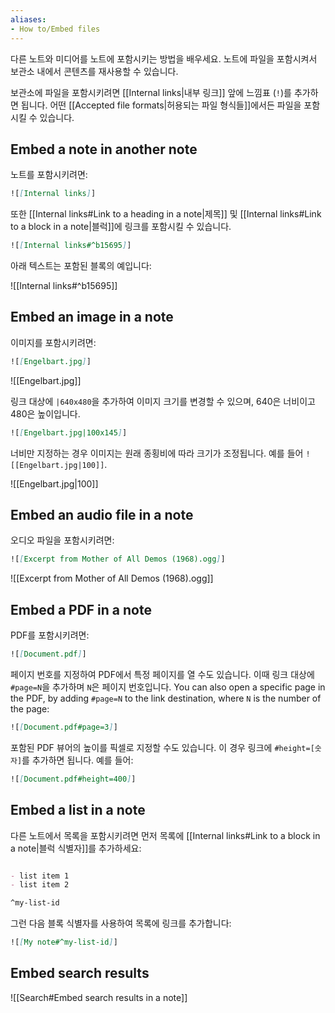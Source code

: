```yaml
---
aliases: 
- How to/Embed files
---
```


다른 노트와 미디어를 노트에 포함시키는 방법을 배우세요. 노트에 파일을 포함시켜서 보관소 내에서 콘텐츠를 재사용할 수 있습니다.

보관소에 파일을 포함시키려면 [[Internal links|내부 링크]] 앞에 느낌표 (`!`)를 추가하면 됩니다. 어떤 [[Accepted file formats|허용되는 파일 형식들]]에서든 파일을 포함시킬 수 있습니다.

## Embed a note in another note

노트를 포함시키려면:

```md
![[Internal links]]
```

또한 [[Internal links#Link to a heading in a note|제목]] 및 [[Internal links#Link to a block in a note|블럭]]에 링크를 포함시킬 수 있습니다.

```md
![[Internal links#^b15695]]
```

아래 텍스트는 포함된 블록의 예입니다:

![[Internal links#^b15695]]

## Embed an image in a note

이미지를 포함시키려면:

```md
![[Engelbart.jpg]]
```

![[Engelbart.jpg]]

링크 대상에 `|640x480`을 추가하여 이미지 크기를 변경할 수 있으며, 640은 너비이고 480은 높이입니다.

```md
![[Engelbart.jpg|100x145]]
```

너비만 지정하는 경우 이미지는 원래 종횡비에 따라 크기가 조정됩니다. 예를 들어 `![[Engelbart.jpg|100]]`.

![[Engelbart.jpg|100]]

## Embed an audio file in a note

오디오 파일을 포함시키려면:

```md
![[Excerpt from Mother of All Demos (1968).ogg]]
```

![[Excerpt from Mother of All Demos (1968).ogg]]

## Embed a PDF in a note

PDF를 포함시키려면:

```md
![[Document.pdf]]
```

페이지 번호를 지정하여 PDF에서 특정 페이지를 열 수도 있습니다. 이때 링크 대상에 `#page=N`을 추가하며 `N`은 페이지 번호입니다.
You can also open a specific page in the PDF, by adding `#page=N` to the link destination, where `N` is the number of the page:

```md
![[Document.pdf#page=3]]
```

포함된 PDF 뷰어의 높이를 픽셀로 지정할 수도 있습니다. 이 경우 링크에 `#height=[숫자]`를 추가하면 됩니다. 예를 들어:

```md
![[Document.pdf#height=400]]
```

## Embed a list in a note

다른 노트에서 목록을 포함시키려면 먼저 목록에 [[Internal links#Link to a block in a note|블럭 식별자]]를 추가하세요:

```md

- list item 1
- list item 2

^my-list-id
```

그런 다음 블록 식별자를 사용하여 목록에 링크를 추가합니다:

```md
![[My note#^my-list-id]]
```

## Embed search results 

![[Search#Embed search results in a note]]
